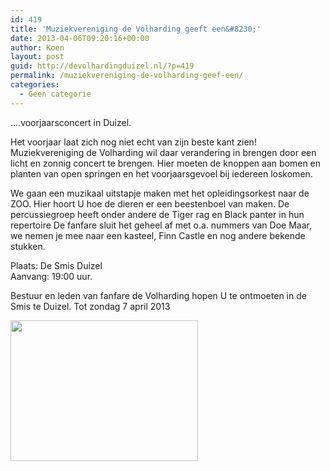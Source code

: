 ```yaml
---
id: 419
title: 'Muziekvereniging de Volharding geeft een&#8230;'
date: 2013-04-06T09:20:16+00:00
author: Koen
layout: post
guid: http://devolhardingduizel.nl/?p=419
permalink: /muziekvereniging-de-volharding-geef-een/
categories:
  - Geen categorie
---
```

….voorjaarsconcert in Duizel.

Het voorjaar laat zich nog niet echt van zijn beste kant zien! Muziekvereniging de Volharding wil daar verandering in brengen door een licht en zonnig concert te brengen. Hier moeten de knoppen aan bomen en planten van open springen en het voorjaarsgevoel bij iedereen loskomen.

We gaan een muzikaal uitstapje maken met het opleidingsorkest naar de ZOO. Hier hoort U hoe de dieren er een beestenboel van maken. De percussiegroep heeft onder andere de Tiger rag en Black panter in hun  
repertoire De fanfare sluit het geheel af met o.a. nummers van Doe Maar, we nemen je mee naar een kasteel, Finn Castle en nog andere bekende stukken.

Plaats: De Smis Duizel  
Aanvang: 19:00 uur.

Bestuur en leden van fanfare de Volharding hopen U te ontmoeten in de Smis te Duizel. Tot zondag 7 april 2013

<img class="alignnone size-medium wp-image-420" alt="" src="http://devolhardingduizel.nl/wp-content/uploads/Concoursdeelname-fanfare-in-Veldhoven-28-11-2009-029-300x225.jpg" width="300" height="225" />